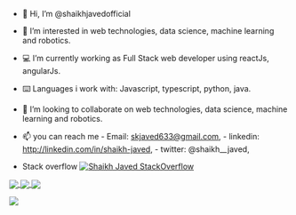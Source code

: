 - 👋 Hi, I’m @shaikhjavedofficial
- 👀 I’m interested in web technologies, data science, machine learning and robotics.
- 💻 I’m currently working as Full Stack web developer using reactJs, angularJs.
- ⌨️ Languages i work with:
     Javascript, typescript, python, java.
- 💞️ I’m looking to collaborate on web technologies, data science, machine learning and robotics.
- 📫 you can reach me
                    - Email: skjaved633@gmail.com,
                    - linkedin: http://linkedin.com/in/shaikh-javed,
                    - twitter: @shaikh__javed,


- Stack overflow [![Shaikh Javed StackOverflow](https://stackoverflow-badge.herokuapp.com/api/StackOverflowBadge/19238586)](https://stackoverflow.com/users/19238586/shaikh-javed)

<a href="https://github.com/shaikhjavedofficial/github-readme-stats">
  <img align="center" src="https://github-readme-stats.vercel.app/api?username=shaikhjavedofficial&count_private=true&show_icons=true&theme=tokyonight" />
</a>
<a href="https://github.com/shaikhjavedofficial/github-readme-stats">
  <img align="center" src="https://github-readme-stats.vercel.app/api/top-langs/?username=shaikhjavedofficial&langs_count=20" />
</a>

<a>
<img align="center" src="https://spotify-github-profile.vercel.app/api/view.svg?uid=gds2de9w7uesboqft4bqe86te&redirect=true][https://spotify-github-profile.vercel.app/api/view.svg?uid=gds2de9w7uesboqft4bqe86te&cover_image=true&theme=compact"/>
</a>


![](https://komarev.com/ghpvc/?username=shaikhjavedofficial)


<!---
shaikhjavedofficial/shaikhjavedofficial is a ✨ special ✨ repository because its `README.md` (this file) appears on your GitHub profile.
You can click the Preview link to take a look at your changes.
--->

